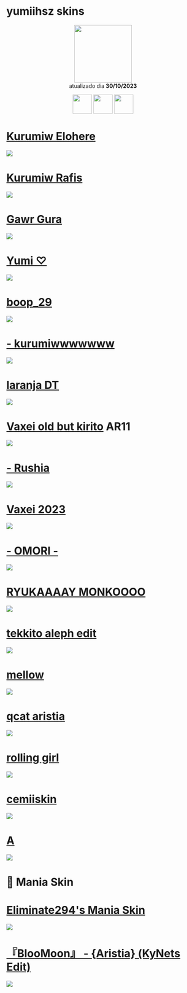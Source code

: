 # yumiihsz skins

<p align="center">
   <a href="https://osu.ppy.sh/users/13819731">
    <img src="https://a.ppy.sh/13819731"
         width="150"
         height="150">
   </a>
<br>
  atualizado dia
  <b> 30/10/2023</b>
</p>
   <p align="center">
   <a href="https://twitter.com/yumiizada">
  <img src="https://i.imgur.com/PUQ5uWf.png" 
       width="50" 
       height="50"></a>
     <a href="https://www.twitch.tv/yumiihsz">
  <img src="https://i.imgur.com/HM030lk.png" 
       width="50" 
       height="50"></a>
  <a href="https://www.last.fm/user/YumiihSZ">
  <img src="https://i.imgur.com/psfZjnk.png" 
       width="50" 
       height="50"></a>
<br>
   </p>

# [Kurumiw Elohere](https://github.com/Yumiih/Skins/raw/main/yumiihsz/Kurumi%20elohere.osk)
 [![](https://osu.ppy.sh/ss/18583075/da84)](https://github.com/Yumiih/Skins/raw/main/yumiihsz/Kurumi%20elohere.osk)
 
# [Kurumiw Rafis](https://github.com/Yumiih/Skins/raw/main/yumiihsz/Kurumi%20Rafis.osk)
 [![](https://osu.ppy.sh/ss/18560747/b2fc)](https://github.com/Yumiih/Skins/raw/main/yumiihsz/Kurumi%20Rafis.osk)
 
# [Gawr Gura](https://drive.google.com/file/d/1fNQblrprNpPPh5X91qjsGa2_RXE21xBt/view?usp=sharing)
[![](https://osu.akatsuki.gg/ss/W37rNDFf.jpeg)](https://drive.google.com/file/d/1fNQblrprNpPPh5X91qjsGa2_RXE21xBt/view?usp=sharing) 

# [Yumi ♡](https://github.com/Yumiih/Skins/raw/main/yumiihsz/Yumi%20%E2%99%A1.osk)
[![](https://osu.ppy.sh/ss/19056437/4db9)](https://github.com/Yumiih/Skins/raw/main/yumiihsz/Yumi%20%E2%99%A1.osk)

# [boop_29](https://github.com/Yumiih/Skins/raw/main/yumiihsz/boop.osk)
[![](https://osu.ppy.sh/ss/19056440/7ebf)](https://github.com/Yumiih/Skins/raw/main/yumiihsz/boop.osk)

# [- kurumiwwwwwww](https://github.com/Yumiih/Skins/raw/main/yumiihsz/-%20kurumiwwwwwww.osk)
 [![](https://osu.ppy.sh/ss/18874039/1854)](https://github.com/Yumiih/Skins/raw/main/yumiihsz/-%20kurumiwwwwwww.osk)

# [laranja DT](https://github.com/Yumiih/Skins/raw/main/minhocaloka/laranja_rafis_vaxei_minhcoa_Loka.osk)
 [![](https://osu.ppy.sh/ss/18584623/d888)](https://github.com/Yumiih/Skins/raw/main/minhocaloka/laranja_rafis_vaxei_minhcoa_Loka.osk)

# [Vaxei old but kirito](https://github.com/Yumiih/Skins/raw/main/yumiihsz/-%20Vaxei%20old%20but%20kirito.osk) AR11
[![](https://osu.ppy.sh/ss/19056444/a9d2)](https://github.com/Yumiih/Skins/raw/main/yumiihsz/-%20Vaxei%20old%20but%20kirito.osk)

# [- Rushia](https://github.com/Yumiih/Skins/raw/main/yumiihsz/-_Rushia.osk)
[![](https://osu.ppy.sh/ss/19056447/b41c)](https://github.com/Yumiih/Skins/raw/main/yumiihsz/-_Rushia.osk)

# [Vaxei 2023](https://github.com/Yumiih/Skins/raw/main/yumiihsz/Vaxei_2023t.osk)
[![](https://osu.ppy.sh/ss/19056450/6611)](https://github.com/Yumiih/Skins/raw/main/yumiihsz/Vaxei_2023t.osk)

# [- OMORI -](https://github.com/Yumiih/Skins/raw/main/yumiihsz/%E3%80%8C%20OMORI%20%E3%80%8D.osk)
[![](https://osu.ppy.sh/ss/19056456/1b9e)](https://github.com/Yumiih/Skins/raw/main/yumiihsz/%E3%80%8C%20OMORI%20%E3%80%8D.osk)

# [RYUKAAAAY MONKOOOO](https://github.com/Yumiih/Skins/raw/main/yumiihsz/ryuk%20monko.osk)
[![](https://osu.ppy.sh/ss/19056460/f6d1)](https://github.com/Yumiih/Skins/raw/main/yumiihsz/tekkito%20aleph%20edit.osk)

# [tekkito aleph edit](https://github.com/Yumiih/Skins/raw/main/yumiihsz/tekkito%20aleph%20edit.osk)
[![](https://osu.ppy.sh/ss/19056465/66fa)](https://github.com/Yumiih/Skins/raw/main/yumiihsz/tekkito%20aleph%20edit.osk)

# [mellow](https://github.com/Yumiih/Skins/raw/main/yumiihsz/mellow.osk)
[![](https://user-images.githubusercontent.com/69032200/233739236-56cca0b1-d447-4f9a-afb4-543125e57c6f.png)](https://github.com/Yumiih/Skins/raw/main/yumiihsz/mellow.osk)

# [qcat aristia](https://github.com/Yumiih/Skins/raw/main/yumiihsz/QRISTIA.osk)
[![](https://osu.ppy.sh/ss/19056469/f6e2)](https://github.com/Yumiih/Skins/raw/main/yumiihsz/QRISTIA.osk)

# [rolling girl](https://github.com/Yumiih/Skins/raw/main/yumiihsz/rolling%20girl.osk)
[![](https://user-images.githubusercontent.com/69032200/233734698-961655af-b62a-431f-bfda-bee8ce3779e3.png)](https://github.com/Yumiih/Skins/raw/main/yumiihsz/rolling%20girl.osk)

# [cemiiskin](https://github.com/Yumiih/Skins/raw/main/yumiihsz/Byonick%201.1.osk)
[![](https://osu.ppy.sh/ss/18558416/39a3)](https://github.com/Yumiih/Skins/raw/main/yumiihsz/Byonick%201.1.osk)

# [A]()
[![](https://osu.ppy.sh/ss/19056597/97c6)](https://github.com/Yumiih/Skins/raw/main/yumiihsz/a.osk)

# 🎹 Mania Skin

# [Eliminate294's Mania Skin](https://github.com/Yumiih/Skins/raw/main/yumiihsz/Eliminate294's%20Mania%20Skin.osk)
[![](https://osu.ppy.sh/ss/19056471/9954)](https://github.com/Yumiih/Skins/raw/main/yumiihsz/Eliminate294's%20Mania%20Skin.osk)

# [『BlooMoon』 - {Aristia} (KyNets Edit)](https://github.com/Yumiih/Skins/raw/main/yumiihsz/%E3%80%8EBlooMoon%E3%80%8F%20-%20%7BAristia%7D%20(KyNets%20Edit).osk)
[![](https://osu.ppy.sh/ss/19056472/6183)](https://github.com/Yumiih/Skins/raw/main/yumiihsz/%E3%80%8EBlooMoon%E3%80%8F%20-%20%7BAristia%7D%20(KyNets%20Edit).osk)
